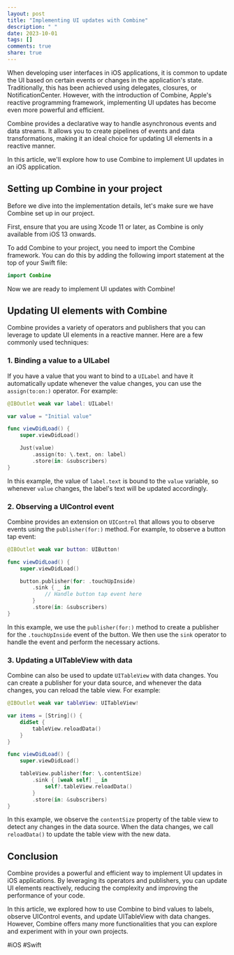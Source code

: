 ```yaml
---
layout: post
title: "Implementing UI updates with Combine"
description: " "
date: 2023-10-01
tags: []
comments: true
share: true
---
```


When developing user interfaces in iOS applications, it is common to update the UI based on certain events or changes in the application's state. Traditionally, this has been achieved using delegates, closures, or NotificationCenter. However, with the introduction of Combine, Apple's reactive programming framework, implementing UI updates has become even more powerful and efficient.

Combine provides a declarative way to handle asynchronous events and data streams. It allows you to create pipelines of events and data transformations, making it an ideal choice for updating UI elements in a reactive manner.

In this article, we'll explore how to use Combine to implement UI updates in an iOS application.

## Setting up Combine in your project

Before we dive into the implementation details, let's make sure we have Combine set up in our project.

First, ensure that you are using Xcode 11 or later, as Combine is only available from iOS 13 onwards.

To add Combine to your project, you need to import the Combine framework. You can do this by adding the following import statement at the top of your Swift file:

```swift
import Combine
```

Now we are ready to implement UI updates with Combine!

## Updating UI elements with Combine

Combine provides a variety of operators and publishers that you can leverage to update UI elements in a reactive manner. Here are a few commonly used techniques:

### 1. Binding a value to a UILabel

If you have a value that you want to bind to a `UILabel` and have it automatically update whenever the value changes, you can use the `assign(to:on:)` operator. For example:

```swift
@IBOutlet weak var label: UILabel!

var value = "Initial value"

func viewDidLoad() {
    super.viewDidLoad()

    Just(value)
        .assign(to: \.text, on: label)
        .store(in: &subscribers)
}
```

In this example, the value of `label.text` is bound to the `value` variable, so whenever `value` changes, the label's text will be updated accordingly.

### 2. Observing a UIControl event

Combine provides an extension on `UIControl` that allows you to observe events using the `publisher(for:)` method. For example, to observe a button tap event:

```swift
@IBOutlet weak var button: UIButton!

func viewDidLoad() {
    super.viewDidLoad()

    button.publisher(for: .touchUpInside)
        .sink { _ in
            // Handle button tap event here
        }
        .store(in: &subscribers)
}
```

In this example, we use the `publisher(for:)` method to create a publisher for the `.touchUpInside` event of the button. We then use the `sink` operator to handle the event and perform the necessary actions.

### 3. Updating a UITableView with data

Combine can also be used to update `UITableView` with data changes. You can create a publisher for your data source, and whenever the data changes, you can reload the table view. For example:

```swift
@IBOutlet weak var tableView: UITableView!

var items = [String]() {
    didSet {
        tableView.reloadData()
    }
}

func viewDidLoad() {
    super.viewDidLoad()

    tableView.publisher(for: \.contentSize)
        .sink { [weak self] _ in
            self?.tableView.reloadData()
        }
        .store(in: &subscribers)
}
```

In this example, we observe the `contentSize` property of the table view to detect any changes in the data source. When the data changes, we call `reloadData()` to update the table view with the new data.

## Conclusion

Combine provides a powerful and efficient way to implement UI updates in iOS applications. By leveraging its operators and publishers, you can update UI elements reactively, reducing the complexity and improving the performance of your code.

In this article, we explored how to use Combine to bind values to labels, observe UIControl events, and update UITableView with data changes. However, Combine offers many more functionalities that you can explore and experiment with in your own projects.

#iOS #Swift